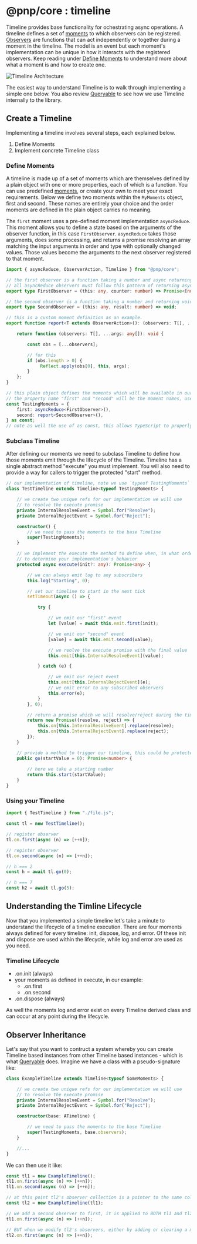 # @pnp/core : timeline

Timeline provides base functionality for ochestrating async operations. A timeline defines a set of [moments](./moments.md) to which observers can be registered. [Observers](./observers.md) are functions that can act independently or together during a moment in the timeline. The model is an event but each moment's implementation can be unique in how it interacts with the registered observers. Keep reading under [Define Moments](#define-moments) to understand more about what a moment is and how to create one.

![Timeline Architecture](../img/TimelineArchitecture.jpg)

The easiest way to understand Timeline is to walk through implementing a simple one below. You also review [Queryable](../queryable/queryable.md) to see how we use Timeline internally to the library.

## Create a Timeline

Implementing a timeline involves several steps, each explained below.

1. Define Moments
2. Implement concrete Timeline class

### Define Moments

A timeline is made up of a set of moments which are themselves defined by a plain object with one or more properties, each of which is a function. You can use predefined [moments](./moments.md), or create your own to meet your exact requirements. Below we define two moments within the `MyMoments` object, first and second. These names are entirely your choice and the order moments are defined in the plain object carries no meaning.

The `first` moment uses a pre-defined moment implementation `asyncReduce`. This moment allows you to define a state based on the arguments of the observer function, in this case `FirstObserver`. `asyncReduce` takes those arguments, does some processing, and returns a promise resolving an array matching the input arguments in order and type with optionally changed values. Those values become the arguments to the next observer registered to that moment.

```TypeScript
import { asyncReduce, ObserverAction, Timeline } from "@pnp/core";

// the first observer is a function taking a number and async returning a number in an array
// all asyncReduce observers must follow this pattern of returning async a tuple matching the args
export type FirstObserver = (this: any, counter: number) => Promise<[number]>;

// the second observer is a function taking a number and returning void
export type SecondObserver = (this: any, result: number) => void;

// this is a custom moment definition as an example.
export function report<T extends ObserverAction>(): (observers: T[], ...args: any[]) => void {

    return function (observers: T[], ...args: any[]): void {

        const obs = [...observers];

        // for this 
        if (obs.length > 0) {
             Reflect.apply(obs[0], this, args);
        }
    };
}

// this plain object defines the moments which will be available in our timeline
// the property name "first" and "second" will be the moment names, used when we make calls such as instance.on.first and instance.on.second
const TestingMoments = {
    first: asyncReduce<FirstObserver>(),
    second: report<SecondObserver>(),
} as const;
// note as well the use of as const, this allows TypeScript to properly resolve all the complex typings and not treat the plain object as "any"
```

### Subclass Timeline

After defining our moments we need to subclass Timeline to define how those moments emit through the lifecycle of the Timeline. Timeline has a single abstract method "execute" you must implement. You will also need to provide a way for callers to trigger the protected "start" method.

```TypeScript
// our implementation of timeline, note we use `typeof TestingMoments` and ALSO pass the testing moments object to super() in the constructor
class TestTimeline extends Timeline<typeof TestingMoments> {

    // we create two unique refs for our implementation we will use
    // to resolve the execute promise
    private InternalResolveEvent = Symbol.for("Resolve");
    private InternalRejectEvent = Symbol.for("Reject");

    constructor() {
        // we need to pass the moments to the base Timeline
        super(TestingMoments);
    }

    // we implement the execute the method to define when, in what order, and how our moments are called. This give you full control within the Timeline framework
    // to determine your implementation's behavior
    protected async execute(init?: any): Promise<any> {

        // we can always emit log to any subscribers
        this.log("Starting", 0);

        // set our timeline to start in the next tick
        setTimeout(async () => {

            try {

                // we emit our "first" event
                let [value] = await this.emit.first(init);

                // we emit our "second" event
                [value] = await this.emit.second(value);

                // we reolve the execute promise with the final value
                this.emit[this.InternalResolveEvent](value);

            } catch (e) {

                // we emit our reject event
                this.emit[this.InternalRejectEvent](e);
                // we emit error to any subscribed observers
                this.error(e);
            }
        }, 0);

        // return a promise which we will resolve/reject during the timeline lifecycle
        return new Promise((resolve, reject) => {
            this.on[this.InternalResolveEvent].replace(resolve);
            this.on[this.InternalRejectEvent].replace(reject);
        });
    }

    // provide a method to trigger our timeline, this could be protected or called directly by the user, your choice
    public go(startValue = 0): Promise<number> {
        
        // here we take a starting number
        return this.start(startValue);
    }
}
```

### Using your Timeline

```TypeScript
import { TestTimeline } from "./file.js";

const tl = new TestTimeline();

// register observer
tl.on.first(async (n) => [++n]);

// register observer
tl.on.second(async (n) => [++n]);

// h === 2
const h = await tl.go(0);

// h === 7
const h2 = await tl.go(5);
```

## Understanding the Timline Lifecycle

Now that you implemented a simple timeline let's take a minute to understand the lifecycle of a timeline execution. There are four moments always defined for every timeline: init, dispose, log, and error. Of these init and dispose are used within the lifecycle, while log and error are used as you need.

### Timeline Lifecycle

- .on.init (always)
- your moments as defined in execute, in our example:
  - .on.first
  - .on.second
- .on.dispose (always)

As well the moments log and error exist on every Timeline derived class and can occur at any point during the lifecycle.

## Observer Inheritance

Let's say that you want to contruct a system whereby you can create Timeline based instances from other Timeline based instances - which is what [Queryable](../queryable/queryable.md) does. Imagine we have a class with a pseudo-signature like:

```TypeScript
class ExampleTimeline extends Timeline<typeof SomeMoments> {

    // we create two unique refs for our implementation we will use
    // to resolve the execute promise
    private InternalResolveEvent = Symbol.for("Resolve");
    private InternalRejectEvent = Symbol.for("Reject");

    constructor(base: ATimeline) {

        // we need to pass the moments to the base Timeline
        super(TestingMoments, base.observers);
    }

    //...
}
```

We can then use it like:

```TypeScript
const tl1 = new ExampleTimeline();
tl1.on.first(async (n) => [++n]);
tl1.on.second(async (n) => [++n]);

// at this point tl2's observer collection is a pointer to the same collection as tl1
const tl2 = new ExampleTimeline(tl1);

// we add a second observer to first, it is applied to BOTH tl1 and tl2
tl1.on.first(async (n) => [++n]);

// BUT when we modify tl2's observers, either by adding or clearing a moment it begins to track its own collection
tl2.on.first(async (n) => [++n]);
```
